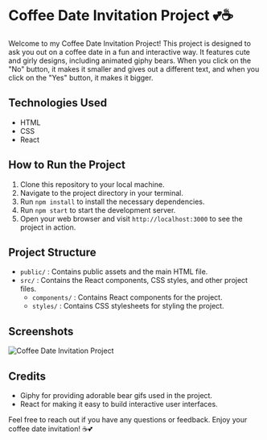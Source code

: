 # Coffee Date Invitation Project 💕☕️

Welcome to my Coffee Date Invitation Project! This project is designed to ask you out on a coffee date in a fun and interactive way. It features cute and girly designs, including animated giphy bears. When you click on the "No" button, it makes it smaller and gives out a different text, and when you click on the "Yes" button, it makes it bigger.

## Technologies Used
- HTML
- CSS
- React

## How to Run the Project
1. Clone this repository to your local machine.
2. Navigate to the project directory in your terminal.
3. Run `npm install` to install the necessary dependencies.
4. Run `npm start` to start the development server.
5. Open your web browser and visit `http://localhost:3000` to see the project in action.

## Project Structure
- `public/` : Contains public assets and the main HTML file.
- `src/` : Contains the React components, CSS styles, and other project files.
  - `components/` : Contains React components for the project.
  - `styles/` : Contains CSS stylesheets for styling the project.

## Screenshots
![Coffee Date Invitation Project](/path/to/screenshot.png)

## Credits
- Giphy for providing adorable bear gifs used in the project.
- React for making it easy to build interactive user interfaces.

Feel free to reach out if you have any questions or feedback. Enjoy your coffee date invitation! ☕️💕
